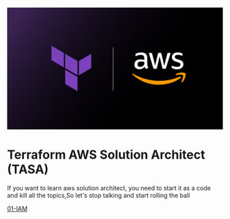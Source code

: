 
<p align="center">
  <img src="assets/terraform-aws2.jpeg">
</p>

# Terraform AWS Solution Architect (TASA)

If you want to learn aws solution architect, you need to start it as a code and kill all the topics,So let's stop talking and start rolling the ball

[01-IAM](https://github.com/devopshobbies/terraform-aws-solution-architect/tree/main/01-IAM)
